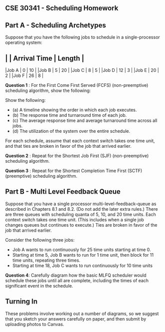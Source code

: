 CSE 30341 - Scheduling Homework
-------------------------------

Part A - Scheduling Archetypes
----------------------------------

Suppose that you have the following jobs to schedule
in a single-processor operating system:

|      | Arrival Time | Length |
--------------------------
|Job A | 0  | 10 |
|Job B | 5  | 20 |
|Job C | 8  | 5  |
|Job D | 12 | 3  |
|Job E | 20 | 2  |
|Job F | 26 | 8  |

**Question 1** : For the First Come First Served (FCFS) (non-preemptive) scheduling algorithm, show the following:

Show the following:
- (a) A timeline showing the order in which each job executes.
- (b) The response time and turnaround time of each job.
- (c) The average response time and average turnaround time across all jobs.
- (d) The utilization of the system over the entire schedule.

For each schedule, assume that each context switch takes one time unit,
and that ties are broken in favor of the job that arrived earlier.

**Question 2** : Repeat for the Shortest Job First (SJF) (non-preemptive) scheduling algorithm.

**Question 3** : Repeat for the Shortest Completion Time First (SCTF) (preemptive) scheduling algorithm.

Part B - Multi Level Feedback Queue
---------------------------------------

Suppose that you have a single processor multi-level-feedback-queue
as described in Chapters 8.1 and 8.2.  (Do not add the later extra rules.)
There are three queues with scheduling quanta of 5, 10, and 20 time units.
Each context switch takes one time unit.  (This includes when a single
job changes queues but continues to execute.) Ties are broken in favor of
the job that arrived earlier.

Consider the following three jobs:

- Job A wants to run continuously for 25 time units starting at time 0.
- Starting at time 5, Job B wants to run for 1 time unit, then block for 11 time units, repeating three times.
- Starting at time 18, Job C wants to run continuously for 10 time units

**Question 4**: Carefully diagram how the basic MLFQ scheduler would schedule these jobs until all are complete,
including the times of each significant event in the schedule.

Turning In
----------
These problems involve working out a number of diagrams,
so we suggest that you sketch your answers carefully on
paper, and then submit by uploading photos to Canvas.


